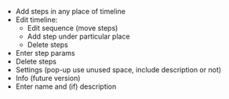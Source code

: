 * Add steps in any place of timeline
* Edit timeline:
	* Edit sequence (move steps)
	* Add step under particular place
	* Delete steps
* Enter step params
* Delete steps
* Settings (pop-up use unused space, include description or not)
* Info (future version)
* Enter name and (if) description
